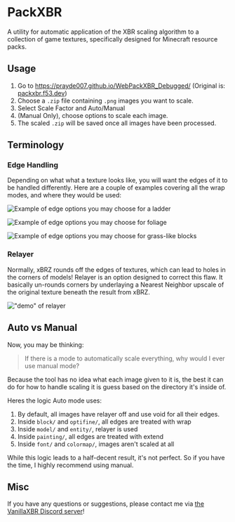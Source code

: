 # PackXBR
A utility for automatic application of the XBR scaling algorithm to a collection of game textures, specifically designed for Minecraft resource packs.

## Usage
1. Go to https://prayde007.github.io/WebPackXBR_Debugged/ (Original is: [packxbr.f53.dev](https://packxbr.f53.dev/))
2. Choose a `.zip` file containing `.png` images you want to scale.
3. Select Scale Factor and Auto/Manual
4. (Manual Only), choose options to scale each image.
5. The scaled `.zip` will be saved once all images have been processed.

## Terminology
### Edge Handling
Depending on what what a texture looks like, you will want the edges of it to be handled differently. Here are a couple of examples covering all the wrap modes, and where they would be used:

![Example of edge options you may choose for a ladder](https://cdn.discordapp.com/attachments/821452669771972608/977375979297181696/Ladder.png)

![Example of edge options you may choose for foliage](https://cdn.discordapp.com/attachments/821452669771972608/977375979934728192/Acacia_Sapling.png)

![Example of edge options you may choose for grass-like blocks](https://cdn.discordapp.com/attachments/821452669771972608/977375980928765973/Warped_Nylium_Side.png)

### Relayer
Normally, xBRZ rounds off the edges of textures, which can lead to holes in the corners of models! Relayer is an option designed to correct this flaw. It basically un-rounds corners by underlaying a Nearest Neighbor upscale of the original texture beneath the result from xBRZ.

!["demo" of relayer](https://cdn.discordapp.com/attachments/1082142594567516160/1115407857114951700/image.png)

## Auto vs Manual

Now, you may be thinking:
> If there is a mode to automatically scale everything, why would I ever use manual mode?

Because the tool has no idea what each image given to it is, the best it can do for how to handle scaling it is guess based on the directory it's inside of.

Heres the logic Auto mode uses:
1. By default, all images have relayer off and use void for all their edges.
2. Inside `block/` and `optifine/`, all edges are treated with wrap
3. Inside `model/` and `entity/`, relayer is used
4. Inside `painting/`, all edges are treated with extend
5. Inside `font/` and `colormap/`, images aren't scaled at all

While this logic leads to a half-decent result, it's not perfect. So if you have the time, I highly recommend using manual.

## Misc
If you have any questions or suggestions, please contact me via [the VanillaXBR Discord server](https://discord.com/invite/8N4xzej)!
